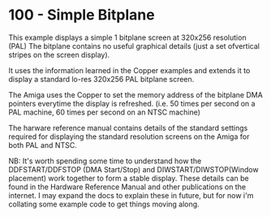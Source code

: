 # 100 - Simple Bitplane
This example displays a simple 1 bitplane screen at 320x256 resolution (PAL)
The bitplane contains no useful graphical details (just a set ofvertical stripes on the screen display).

It uses the information learned in the Copper examples and extends it to display a standard lo-res 320x256 PAL bitplane screen.

The Amiga uses the Copper to set the memory address of the bitplane DMA pointers everytime the display is refreshed.
(i.e. 50 times per second on a PAL machine, 60 times per second on an NTSC machine)

The harware reference manual contains details of the standard settings required for displaying the standard resolution screens on the Amiga for both PAL and NTSC.

NB: It's worth spending some time to understand how the DDFSTART/DDFSTOP (DMA Start/Stop) and DIWSTART/DIWSTOP(Window placement) work together to form a stable display.
These details can be found in the Hardware Reference Manual and other publications on the internet. I may expand the docs to explain these in future, but for now i'm collating some example code to get things moving along.





